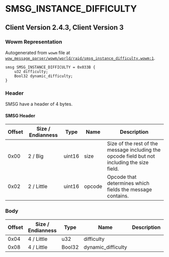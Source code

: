 # SMSG_INSTANCE_DIFFICULTY

## Client Version 2.4.3, Client Version 3

### Wowm Representation

Autogenerated from `wowm` file at [`wow_message_parser/wowm/world/raid/smsg_instance_difficulty.wowm:1`](https://github.com/gtker/wow_messages/tree/main/wow_message_parser/wowm/world/raid/smsg_instance_difficulty.wowm#L1).
```rust,ignore
smsg SMSG_INSTANCE_DIFFICULTY = 0x033B {
    u32 difficulty;
    Bool32 dynamic_difficulty;
}
```
### Header

SMSG have a header of 4 bytes.

#### SMSG Header

| Offset | Size / Endianness | Type   | Name   | Description |
| ------ | ----------------- | ------ | ------ | ----------- |
| 0x00   | 2 / Big           | uint16 | size   | Size of the rest of the message including the opcode field but not including the size field.|
| 0x02   | 2 / Little        | uint16 | opcode | Opcode that determines which fields the message contains.|

### Body

| Offset | Size / Endianness | Type | Name | Description | Comment |
| ------ | ----------------- | ---- | ---- | ----------- | ------- |
| 0x04 | 4 / Little | u32 | difficulty |  |  |
| 0x08 | 4 / Little | Bool32 | dynamic_difficulty |  |  |

